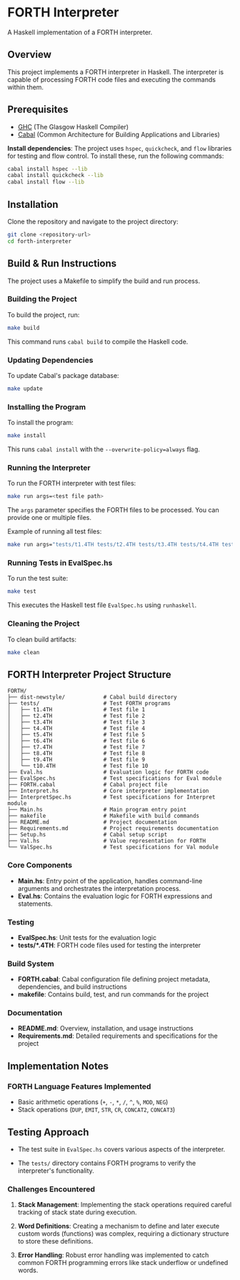 # FORTH Interpreter

A Haskell implementation of a FORTH interpreter.

## Overview

This project implements a FORTH interpreter in Haskell. The interpreter is capable of processing FORTH code files and executing the commands within them.

## Prerequisites

- [GHC](https://www.haskell.org/ghc/) (The Glasgow Haskell Compiler)
- [Cabal](https://www.haskell.org/cabal/) (Common Architecture for Building Applications and Libraries)

**Install dependencies**:
   The project uses `hspec`, `quickcheck`, and `flow` libraries for testing and flow control. To install these, run the following commands:

   ```bash
   cabal install hspec --lib
   cabal install quickcheck --lib
   cabal install flow --lib
   ```

## Installation

Clone the repository and navigate to the project directory:

```bash
git clone <repository-url>
cd forth-interpreter
```

## Build & Run Instructions

The project uses a Makefile to simplify the build and run process.

### Building the Project

To build the project, run:

```bash
make build
```

This command runs `cabal build` to compile the Haskell code.

### Updating Dependencies

To update Cabal's package database:

```bash
make update
```

### Installing the Program

To install the program:

```bash
make install
```

This runs `cabal install` with the `--overwrite-policy=always` flag.

### Running the Interpreter

To run the FORTH interpreter with test files:

```bash
make run args=<test file path>
```

The `args` parameter specifies the FORTH files to be processed. You can provide one or multiple files.

Example of running all test files:

```bash
make run args="tests/t1.4TH tests/t2.4TH tests/t3.4TH tests/t4.4TH tests/t5.4TH tests/t6.4TH tests/t7.4TH tests/t8.4TH tests/t9.4TH tests/t10.4TH"
```

### Running Tests in EvalSpec.hs

To run the test suite:

```bash
make test
```

This executes the Haskell test file `EvalSpec.hs` using `runhaskell`.

### Cleaning the Project

To clean build artifacts:

```bash
make clean
```

## FORTH Interpreter Project Structure

```
FORTH/
├── dist-newstyle/            # Cabal build directory
├── tests/                    # Test FORTH programs
│   ├── t1.4TH                # Test file 1
│   ├── t2.4TH                # Test file 2
│   ├── t3.4TH                # Test file 3
│   ├── t4.4TH                # Test file 4
│   ├── t5.4TH                # Test file 5
│   ├── t6.4TH                # Test file 6
│   ├── t7.4TH                # Test file 7
│   ├── t8.4TH                # Test file 8
│   ├── t9.4TH                # Test file 9
│   └── t10.4TH               # Test file 10
├── Eval.hs                   # Evaluation logic for FORTH code
├── EvalSpec.hs               # Test specifications for Eval module
├── FORTH.cabal               # Cabal project file
├── Interpret.hs              # Core interpreter implementation
├── InterpretSpec.hs          # Test specifications for Interpret module
├── Main.hs                   # Main program entry point
├── makefile                  # Makefile with build commands
├── README.md                 # Project documentation
├── Requirements.md           # Project requirements documentation
├── Setup.hs                  # Cabal setup script
├── Val.hs                    # Value representation for FORTH
└── ValSpec.hs                # Test specifications for Val module
```

### Core Components

- **Main.hs**: Entry point of the application, handles command-line arguments and orchestrates the interpretation process.
- **Eval.hs**: Contains the evaluation logic for FORTH expressions and statements.

### Testing

- **EvalSpec.hs**: Unit tests for the evaluation logic
- **tests/*.4TH**: FORTH code files used for testing the interpreter

### Build System

- **FORTH.cabal**: Cabal configuration file defining project metadata, dependencies, and build instructions
- **makefile**: Contains build, test, and run commands for the project

### Documentation

- **README.md**: Overview, installation, and usage instructions
- **Requirements.md**: Detailed requirements and specifications for the project


## Implementation Notes

### FORTH Language Features Implemented

- Basic arithmetic operations (`+`, `-`, `*`, `/`, `^`, `%`, `MOD`, `NEG`)
- Stack operations (`DUP`, `EMIT`, `STR`, `CR`, `CONCAT2`, `CONCAT3`)

## Testing Approach

- The test suite in `EvalSpec.hs` covers various aspects of the interpreter.

- The `tests/` directory contains FORTH programs to verify the interpreter's functionality.

### Challenges Encountered

1. **Stack Management**: Implementing the stack operations required careful tracking of stack state during execution.

3. **Word Definitions**: Creating a mechanism to define and later execute custom words (functions) was complex, requiring a dictionary structure to store these definitions.

5. **Error Handling**: Robust error handling was implemented to catch common FORTH programming errors like stack underflow or undefined words.
